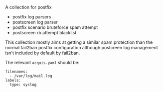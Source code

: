 A collection for postfix
 * postfix log parsers
 * postscreen log parser
 * postfix scenario bruteforce spam attempt
 * postscreen rb attempt blacklist

This collection mostly aims at getting a similar spam protection than
the normal fail2ban postfix configuration although postcreen log
management isn't included by default by fail2ban.

The relevant `acquis.yaml` should be:
```
filenames:
  - /var/log/mail.log
labels:
  type: syslog
```
